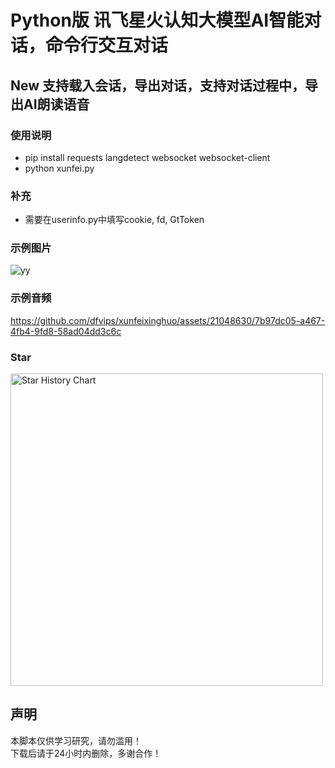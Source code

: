 # Python版 讯飞星火认知大模型AI智能对话，命令行交互对话
## New 支持载入会话，导出对话，支持对话过程中，导出AI朗读语音
### 使用说明
- pip install requests langdetect websocket websocket-client
- python xunfei.py
### 补充
- 需要在userinfo.py中填写cookie, fd, GtToken
### 示例图片
![yy](https://github.com/dfvips/xunfeixinghuo/assets/21048630/64c83ac8-5126-4cb0-a78c-d2378f8ba308)
### 示例音频
https://github.com/dfvips/xunfeixinghuo/assets/21048630/7b97dc05-a467-4fb4-9fd8-58ad04dd3c6c
### Star
<a href="https://https://github.com/dfvips/xunfeixinghuo">
        <img width="500" alt="Star History Chart" src="https://api.star-history.com/svg?repos=dfvips/xunfeixinghuo&type=Date">
      </a> 
<h2>声明</h2>
<p>本脚本仅供学习研究，请勿滥用！<br/>
 下载后请于24小时内删除，多谢合作！</p>

